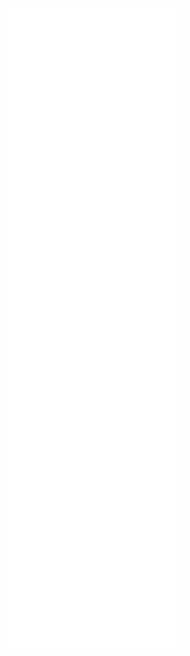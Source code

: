 <p align="center">
  <img src="https://github.com/Soham-Metha/Soham-Metha/blob/main/github-metrics.svg" alt="GitHub Metrics" />
</p>
